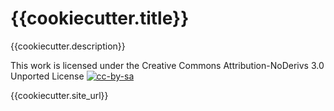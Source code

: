 # {{cookiecutter.title}}

{{cookiecutter.description}}

This work is licensed under the Creative Commons Attribution-NoDerivs 3.0 Unported License [![cc-by-sa](http://i.creativecommons.org/l/by-sa/3.0/80x15.png)](http://creativecommons.org/licenses/by-sa/3.0/deed.en_US)

{{cookiecutter.site_url}}
